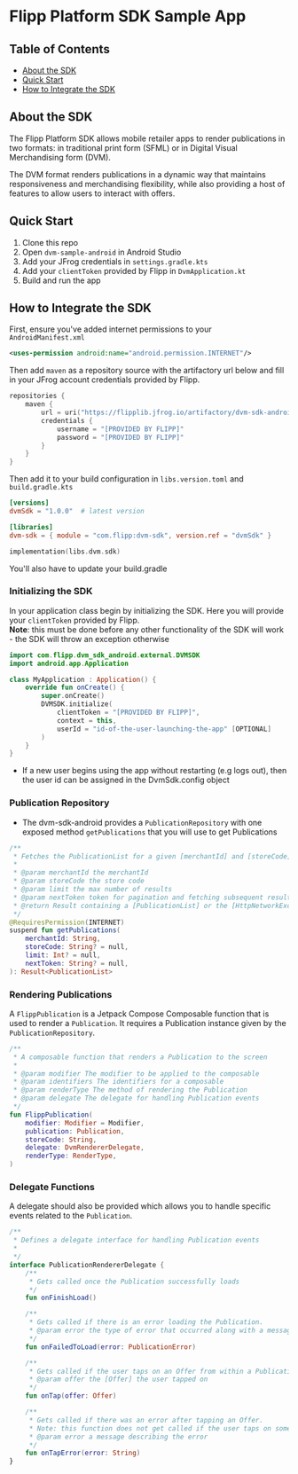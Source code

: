 # Flipp Platform SDK Sample App

## Table of Contents

- [About the SDK](#about)
- [Quick Start](#quick-start)
- [How to Integrate the SDK](#how-to)

## About the SDK <a name="about"></a>
The Flipp Platform SDK allows mobile retailer apps to render publications in two
formats: in traditional print form (SFML) or in Digital Visual Merchandising
form (DVM).

The DVM format renders publications in a dynamic way that maintains
responsiveness and merchandising flexibility, while also providing a host of
features to allow users to interact with offers.

## Quick Start <a name="quick-start"></a>
1. Clone this repo
2. Open `dvm-sample-android` in Android Studio
3. Add your JFrog credentials in `settings.gradle.kts`
4. Add your `clientToken` provided by Flipp in `DvmApplication.kt`
5. Build and run the app

## How to Integrate the SDK <a name="how-to"></a>
First, ensure you've added internet permissions to your `AndroidManifest.xml`
```xml
<uses-permission android:name="android.permission.INTERNET"/>
```

Then add `maven` as a repository source with the artifactory url below and fill in your JFrog account credentials provided by Flipp.
```kts
repositories {
    maven {
        url = uri("https://flipplib.jfrog.io/artifactory/dvm-sdk-android")
        credentials {
            username = "[PROVIDED BY FLIPP]"
            password = "[PROVIDED BY FLIPP]"
        }
    }
}
```
Then add it to your build configuration in `libs.version.toml` and `build.gradle.kts`
```toml
[versions]
dvmSdk = "1.0.0"  # latest version

[libraries]
dvm-sdk = { module = "com.flipp:dvm-sdk", version.ref = "dvmSdk" }
```

```kts
implementation(libs.dvm.sdk)
```
You'll also have to update your build.gradle
### Initializing the SDK
In your application class begin by initializing the SDK. Here you will provide your `clientToken` provided by Flipp.  
**Note**: this must be done before any other functionality of the SDK will work - the SDK will throw an exception otherwise
```kotlin
import com.flipp.dvm_sdk_android.external.DVMSDK
import android.app.Application

class MyApplication : Application() {
    override fun onCreate() {
        super.onCreate()
        DVMSDK.initialize(
            clientToken = "[PROVIDED BY FLIPP]",
            context = this,
            userId = "id-of-the-user-launching-the-app" [OPTIONAL]
        )
    }
}
```
- If a new user begins using the app without restarting (e.g logs out), then the user id can be assigned in the DvmSdk.config object
### Publication Repository
- The dvm-sdk-android provides a `PublicationRepository` with one exposed method `getPublications` that you will use to get Publications
```kotlin
/**
 * Fetches the PublicationList for a given [merchantId] and [storeCode]
 *
 * @param merchantId the merchantId
 * @param storeCode the store code
 * @param limit the max number of results
 * @param nextToken token for pagination and fetching subsequent results
 * @return Result containing a [PublicationList] or the [HttpNetworkException] that occurred
 */
@RequiresPermission(INTERNET)
suspend fun getPublications(
    merchantId: String,
    storeCode: String? = null,
    limit: Int? = null,
    nextToken: String? = null,
): Result<PublicationList>
```

### Rendering Publications
A `FlippPublication` is a Jetpack Compose Composable function that is used to render a `Publication`. It requires a Publication instance given by the `PublicationRepository`.
```kotlin
/**
 * A composable function that renders a Publication to the screen
 *
 * @param modifier The modifier to be applied to the composable
 * @param identifiers The identifiers for a composable
 * @param renderType The method of rendering the Publication
 * @param delegate The delegate for handling Publication events
 */
fun FlippPublication(
    modifier: Modifier = Modifier,
    publication: Publication,
    storeCode: String,
    delegate: DvmRendererDelegate,
    renderType: RenderType,
)
```
### Delegate Functions
A delegate should also be provided which allows you to handle specific events related to the `Publication`.
```kotlin
/**
 * Defines a delegate interface for handling Publication events
 *
 */
interface PublicationRendererDelegate {
    /**
     * Gets called once the Publication successfully loads
     */
    fun onFinishLoad()

    /**
     * Gets called if there is an error loading the Publication.
     * @param error the type of error that occurred along with a message describing it in detail
     */
    fun onFailedToLoad(error: PublicationError)

    /**
     * Gets called if the user taps on an Offer from within a Publication.
     * @param offer the [Offer] the user tapped on
     */
    fun onTap(offer: Offer)

    /**
     * Gets called if there was an error after tapping an Offer.
     * Note: this function does not get called if the user taps on something other than an Offer
     * @param error a message describing the error
     */
    fun onTapError(error: String)
}
```
